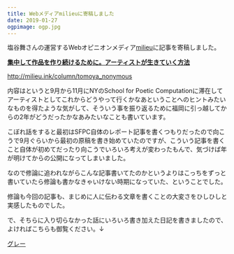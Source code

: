 ```yaml
---
title: Webメディアmilieuに寄稿しました
date: 2019-01-27
ogpimage: ogp.jpg
---
```


塩谷舞さんの運営するWebオピニオンメディア[milieu](http://milieu.ink/)に記事を寄稿しました。

**[集中して作品を作り続けるために。アーティストが生きていく方法](http://milieu.ink/column/tomoya_nonymous)**

<http://milieu.ink/column/tomoya_nonymous>

<!--more-->

内容はというと9月から11月にNYのSchool for Poetic Computationに滞在してアーティストとしてこれからどうやって行くかなあということへのヒントみたいなものを得たような気がして、そういう事を振り返るために福岡に引っ越してからの2年がどうだったかなあみたいなことも書いています。

こぼれ話をすると最初はSFPC自体のレポート記事を書くつもりだったので向こうで9月ぐらいから最初の原稿を書き始めていたのですが、こういう記事を書くこと自体が初めてだったり向こうでいろいろ考えが変わったもんで、気づけば年が明けてからの公開になってしまいました。

なので修論に追われながらこんな記事書いてたのかというよりはこっちをずっと書いていたら修論も書かなきゃいけない時期になっていた、ということでした。

修論も今回の記事も、まじめに人に伝わる文章を書くことの大変さをひしひしと実感したものでした。

で、そちらに入り切らなかった話にいろいろ書き加えた日記を書きましたので、よければこちらも御覧ください。↓

[グレー](/blog/2019-01-28/ny-diary)
